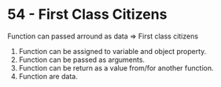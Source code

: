 # 54 - First Class Citizens

Function can passed arround as data => First class citizens

1. Function can be assigned to variable and object property.
2. Function can be passed as arguments.
3. Function can be return as a value from/for another function.
4. Function are data.
